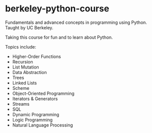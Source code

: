 # berkeley-python-course

Fundamentals and advanced concepts in programming using Python. Taught by UC Berkeley.

Taking this course for fun and to learn about Python.

Topics include:
* Higher-Order Functions
* Recursion
* List Mutation
* Data Abstraction
* Trees
* Linked Lists
* Scheme
* Object-Oriented Programming
* Iterators & Generators
* Streams
* SQL
* Dynamic Programming
* Logic Programming
* Natural Language Processing
